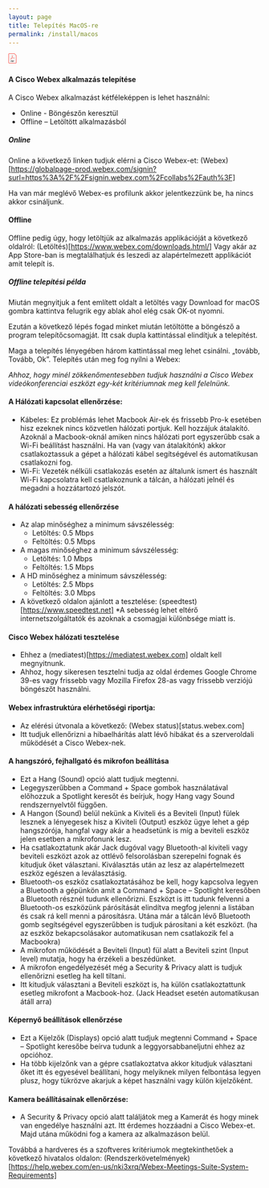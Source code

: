 ```yaml
---
layout: page
title: Telepítés MacOS-re
permalink: /install/macos
---
```


[![alt text](/assets/img/16px-PDF_file_icon.svg.png)](/assets/install/macos.pdf)

#### A Cisco Webex alkalmazás telepítése

A Cisco Webex alkalmazást kétféleképpen is lehet használni:

* Online - Böngészőn keresztül
* Offline – Letöltött alkalmazásból

##### Online

Online a következő linken tudjuk elérni a Cisco Webex-et: (Webex)[https://globalpage-prod.webex.com/signin?surl=https%3A%2F%2Fsignin.webex.com%2Fcollabs%2Fauth%3F]

Ha van már meglévő Webex-es profilunk akkor jelentkezzünk be, ha nincs akkor
csináljunk.

#### Offline

Offline pedig úgy, hogy letöltjük az alkalmazás applikációját a következő oldalról: (Letöltés)[https://www.webex.com/downloads.html/]
Vagy akár az App Store-ban is megtalálhatjuk és leszedi az alapértelmezett applikációt amit telepít is.

##### Offline telepítési példa

Miután megnyitjuk a fent említett oldalt a letöltés vagy Download for macOS gombra kattintva felugrik egy ablak ahol elég csak OK-ot nyomni.

Ezután a következő lépés fogad minket miután letöltötte a böngésző a program telepítőcsomagját. Itt csak dupla kattintással elindítjuk a telepítést.

Maga a telepítés lényegében három kattintással meg lehet csinálni. „tovább, Tovább, Ok”. Telepítés után meg fog nyílni a Webex:

<em>Ahhoz, hogy minél zökkenőmentesebben tudjuk használni a Cisco Webex videókonferenciai eszközt egy-két kritériumnak meg kell felelnünk.</em>

#### A Hálózati kapcsolat ellenőrzése:

* Kábeles:
Ez problémás lehet Macbook Air-ek és frissebb Pro-k esetében hisz ezeknek nincs közvetlen hálózati portjuk. Kell hozzájuk átalakító.
Azoknál a Macbook-oknál amiken nincs hálózati port egyszerűbb csak a Wi-Fi beállítást használni.
Ha van (vagy van átalakítónk) akkor csatlakoztassuk a gépet a hálózati kábel segítségével és automatikusan csatlakozni fog.
* Wi-Fi:
Vezeték nélküli csatlakozás esetén az általunk ismert és használt Wi-Fi kapcsolatra kell csatlakoznunk a tálcán, a hálózati jelnél és megadni a hozzátartozó jelszót.

#### A hálózati sebesség ellenőrzése

* Az alap minőséghez a minimum sávszélesség: 
  * Letöltés: 0.5 Mbps 
  * Feltöltés: 0.5 Mbps
* A magas minőséghez a minimum sávszélesség:
  * Letöltés: 1.0 Mbps 
  * Feltöltés: 1.5 Mbps
* A HD minőséghez a minimum sávszélesség:
  * Letöltés: 2.5 Mbps 
  * Feltöltés: 3.0 Mbps
* A következő oldalon ajánlott a tesztelése: (speedtest)[https://www.speedtest.net]
*A sebesség lehet eltérő internetszolgáltatók és azoknak a csomagjai különbsége miatt is.

#### Cisco Webex hálózati tesztelése

* Ehhez a (mediatest)[https://mediatest.webex.com] oldalt kell megnyitnunk.
* Ahhoz, hogy sikeresen tesztelni tudja az oldal érdemes Google Chrome 39-es vagy frissebb vagy Mozilla Firefox 28-as vagy frissebb verziójú böngészőt használni.

#### Webex infrastruktúra elérhetőségi riportja:

* Az elérési útvonala a következő: (Webex status)[status.webex.com]
* Itt tudjuk ellenőrizni a hibaelhárítás alatt lévő hibákat és a szerveroldali működését a Cisco Webex-nek.

#### A hangszóró, fejhallgató és mikrofon beállítása

* Ezt a Hang (Sound) opció alatt tudjuk megtenni.
* Legegyszerűbben a Command + Space gombok használatával előhozzuk a Spotlight keresőt és beírjuk, hogy Hang vagy Sound rendszernyelvtől
függően.
* A Hangon (Sound) belül nekünk a Kiviteli és a Beviteli (Input) fülek lesznek a lényegesek hisz a Kiviteli (Output) eszköz ügye lehet a gép hangszórója, hangfal vagy akár a headsetünk is míg a beviteli eszköz jelen esetben a mikrofonunk lesz.
* Ha csatlakoztatunk akár Jack dugóval vagy Bluetooth-al kiviteli vagy beviteli eszközt azok az ottlévő felsorolásban szerepelni fognak és kitudjuk őket választani. Kiválasztás után az lesz az alapértelmezett eszköz egészen a leválasztásig.
* Bluetooth-os eszköz csatlakoztatásához be kell, hogy kapcsolva legyen a Bluetooth a gépünkön amit a Command + Space – Spotlight keresőben a Bluetooth résznél tudunk ellenőrizni. Eszközt is itt tudunk felvenni a Bluetooth-os eszközünk párósítását elindítva megfog jelenni a listában és csak rá kell menni a párosításra. Utána már a tálcán lévő Bluetooth gomb segítségével egyszerűbben is tudjuk párosítani a két eszközt. (ha az eszköz bekapcsolásakor automatikusan nem csatlakozik fel a Macbookra)
* A mikrofon működését a Beviteli (Input) fül alatt a Beviteli szint (Input level) mutatja, hogy ha érzékeli a beszédünket.
* A mikrofon engedélyezését még a Security & Privacy alatt is tudjuk ellenőrizni esetleg ha kell tiltani.
* Itt kitudjuk választani a Beviteli eszközt is, ha külön csatlakoztattunk esetleg mikrofont a Macbook-hoz. (Jack Headset esetén automatikusan átáll arra)

#### Képernyő beállítások ellenőrzése

* Ezt a Kijelzők (Displays) opció alatt tudjuk megtenni Command + Space – Spotlight keresőbe beírva tudunk a leggyorsabbaneljutni ehhez az opcióhoz.
* Ha több kijelzőnk van a gépre csatlakoztatva akkor kitudjuk választani őket itt és egyesével beállítani, hogy melyiknek milyen felbontása legyen plusz, hogy tükrözve akarjuk a képet használni vagy külön kijelzőként.

#### Kamera beállításainak ellenőrzése:

* A Security & Privacy opció alatt találjátok meg a Kamerát és hogy minek van engedélye használni azt. Itt érdemes hozzáadni a Cisco Webex-et.
Majd utána működni fog a kamera az alkalmazáson belül.

Továbbá a hardveres és a szoftveres kritériumok megtekinthetőek a következő hivatalos
oldalon: (Rendszerkövetelmények)[https://help.webex.com/en-us/nki3xrq/Webex-Meetings-Suite-System-Requirements]